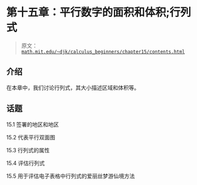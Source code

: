 # 第十五章：平行数字的面积和体积;行列式

> 原文： [`math.mit.edu/~djk/calculus_beginners/chapter15/contents.html`](http://math.mit.edu/~djk/calculus_beginners/chapter15/contents.html)

## 介绍

在本章中，我们讨论行列式，其大小描述区域和体积等。

## 话题

15.1 签署的地区和地区

15.2 代表平行双面图

15.3 行列式的属性

15.4 评估行列式

15.5 用于评估电子表格中行列式的爱丽丝梦游仙境方法